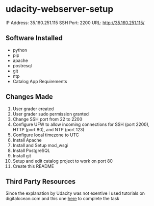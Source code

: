 # udacity-webserver-setup

IP Address: 35.160.251.115
SSH Port: 2200
URL: http://35.160.251.115/

## Software Installed
- python
- pip
- apache
- postresql
- git
- ntp
- Catalog App Requirements

## Changes Made
1. User grader created
2. User grader sudo permission granted
3. Change SSH port from 22 to 2200
4. Configure UFW to allow incoming connections for SSH (port 2200), HTTP (port 80), and NTP (port 123)
5. Configure local timezone to UTC
9. Install Apache
10. Install and Setup mod_wsgi
11. Install PostgreSQL
12. Install git
13. Setup and edit catalog project to work on port 80
14. Create this README

## Third Party Resources
Since the explanation by Udacity was not exentive I used tutorials on digitalocean.com and this one [here](http://www.jakowicz.com/flask-apache-wsgi/) to complete the task
